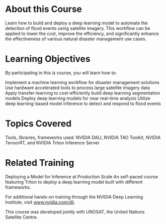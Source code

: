 # About this Course
Learn how to build and deploy a deep learning model to automate the detection of flood events using satellite imagery. This workflow can be applied to lower the cost, improve the efficiency, and significantly enhance the effectiveness of various natural disaster management use cases.


# Learning Objectives
By participating in this is course, you will learn how to:

Implement a machine learning workflow for disaster management solutions
Use hardware accelerated tools to process large satellite imagery data
Apply transfer-learning to cost-efficiently build deep learning segmentation models
Deploy deep learning models for near real-time analysis
Utilize deep learning-based model inference to detect and respond to flood events


# Topics Covered
Tools, libraries, frameworks used: NVIDIA DALI, NVIDIA TAO Toolkit, NVIDIA TensorRT, and NVIDIA Triton Inference Server

# Related Training
Deploying a Model for Inference at Production Scale
An self-paced course featuring Triton to deploy a deep learning model built with different frameworks.

For additional hands-on training through the NVIDIA Deep Learning Institute, visit www.nvidia.com/dli.

This course was developed jointly with UNOSAT, the United Nations Satellite Centre.
